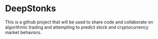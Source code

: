 # DeepStonks
This is a github project that will be used to share code and collaborate on algorithmic trading and attempting to predict stock and cryptocurrency market behaviors.
